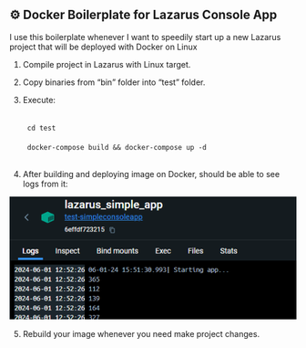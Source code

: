 ## ⚙ Docker Boilerplate for Lazarus Console App   
I use this boilerplate whenever I want to speedily start up a new Lazarus project that will be deployed with Docker on Linux

1. Compile project in Lazarus with Linux target. 
2. Copy binaries from <q>bin</q> folder into <q>test</q> folder.
3. Execute:

    <code>
    cd test 
    </code>

    <code>  
    docker-compose build && docker-compose up -d
    </code>

4. After building and deploying image on Docker, should be able to see logs from it:

![alt text](image.png)

5. Rebuild your image whenever you need make project changes.